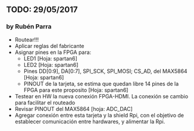 ## TODO: 29/05/2017
### by Rubén Parra

* Routear!!!
* Aplicar reglas del fabricante
* Asignar pines en la FPGA para:
  * LED1 [Hoja: spartan6]
  * LED2 [Hoja: spartan6]
  * Pines DD[0:9], DA[0:7], SPI_SCK, SPI_MOSI; CS_AD, del MAX5864 [Hoja: spartan6]
  * PINOUT de la tarjeta, se estima que quedan libre 14 pines de la FPGA para este proposito [Hoja: spartan6]
* Testear en HW la nueva conexión FPGA-HDMI. La conexión se cambio para facilitar el routeado
* Revisar PINOUT del MAX5864 [hoja: ADC_DAC]
* Agregar conexión entre esta tarjeta y la shield Rpi, con el objetivo de establecer comunicación entre hardwares, y alimentar la Rpi.
